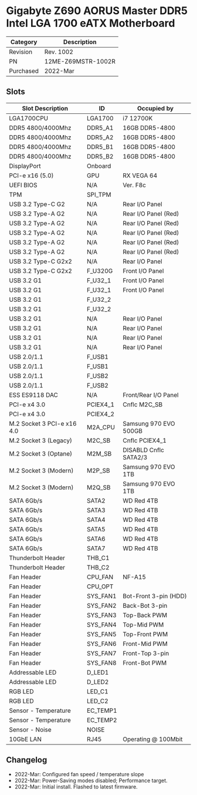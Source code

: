 # Gigabyte Z690 AORUS Master DDR5 Intel LGA 1700 eATX Motherboard

| Category                  | Description           |
|---------------------------|-----------------------|
| Revision                  | Rev. 1002             |
| PN                        | 12ME-Z69MSTR-1002R    |
| Purchased                 | 2022-Mar              |

## Slots        
| Slot Description          | ID        | Occupied by           |
|---------------------------|-----------|-----------------------|
| LGA1700CPU                | LGA1700   | i7 12700K             |
| DDR5 4800/4000Mhz         | DDR5_A1   | 16GB DDR5-4800        |
| DDR5 4800/4000Mhz         | DDR5_A2   | 16GB DDR5-4800        |
| DDR5 4800/4000Mhz         | DDR5_B1   | 16GB DDR5-4800        |
| DDR5 4800/4000Mhz         | DDR5_B2   | 16GB DDR5-4800        |
| DisplayPort               | Onboard   |                       |
| PCI-e x16 (5.0)           | GPU       | RX VEGA 64            |
| UEFI BIOS                 | N/A       | Ver. F8c              |
| TPM                       | SPI_TPM   |                       |
| USB 3.2 Type-C G2         | N/A       | Rear I/O Panel        |
| USB 3.2 Type-A G2         | N/A       | Rear I/O Panel (Red)  |
| USB 3.2 Type-A G2         | N/A       | Rear I/O Panel (Red)  |
| USB 3.2 Type-A G2         | N/A       | Rear I/O Panel (Red)  |
| USB 3.2 Type-A G2         | N/A       | Rear I/O Panel (Red)  |
| USB 3.2 Type-A G2         | N/A       | Rear I/O Panel (Red)  |
| USB 3.2 Type-C G2x2       | N/A       | Rear I/O Panel        |
| USB 3.2 Type-C G2x2       | F_U320G   | Front I/O Panel       |
| USB 3.2 G1                | F_U32_1   | Front I/O Panel       |
| USB 3.2 G1                | F_U32_1   | Front I/O Panel       |
| USB 3.2 G1                | F_U32_2   |                       |
| USB 3.2 G1                | F_U32_2   |                       |
| USB 3.2 G1                | N/A       | Rear I/O Panel        |
| USB 3.2 G1                | N/A       | Rear I/O Panel        |
| USB 3.2 G1                | N/A       | Rear I/O Panel        |
| USB 3.2 G1                | N/A       | Rear I/O Panel        |
| USB 2.0/1.1               | F_USB1    |                       |
| USB 2.0/1.1               | F_USB1    |                       |
| USB 2.0/1.1               | F_USB2    |                       |
| USB 2.0/1.1               | F_USB2    |                       |
| ESS ES9118 DAC            | N/A       | Front/Rear I/O Panel  |
| PCI-e x4 3.0              | PCIEX4_1  | Cnflc M2C_SB          |
| PCI-e x4 3.0              | PCIEX4_2  |                       |
| M.2 Socket 3 PCI-e x16 4.0| M2A_CPU   | Samsung 970 EVO 500GB |
| M.2 Socket 3 (Legacy)     | M2C_SB    | Cnflc PCIEX4_1        |
| M.2 Socket 3 (Optane)     | M2M_SB    | DISABLD Cnflc SATA2/3 |
| M.2 Socket 3 (Modern)     | M2P_SB    | Samsung 970 EVO 1TB   |
| M.2 Socket 3 (Modern)     | M2Q_SB    | Samsung 970 EVO 1TB   |
| SATA 6Gb/s                | SATA2     | WD Red 4TB            |
| SATA 6Gb/s                | SATA3     | WD Red 4TB            |
| SATA 6Gb/s                | SATA4     | WD Red 4TB            |
| SATA 6Gb/s                | SATA5     | WD Red 4TB            |
| SATA 6Gb/s                | SATA6     | WD Red 4TB            |
| SATA 6Gb/s                | SATA7     | WD Red 4TB            |
| Thunderbolt Header        | THB_C1    |                       |
| Thunderbolt Header        | THB_C2    |                       |
| Fan Header                | CPU_FAN   | NF-A15                |
| Fan Header                | CPU_OPT   |                       |
| Fan Header                | SYS_FAN1  | Bot-Front 3-pin (HDD) |
| Fan Header                | SYS_FAN2  | Back-Bot  3-pin       |
| Fan Header                | SYS_FAN3  | Top-Back  PWM         |
| Fan Header                | SYS_FAN4  | Top-Mid   PWM         |
| Fan Header                | SYS_FAN5  | Top-Front PWM         |
| Fan Header                | SYS_FAN6  | Front-Mid PWM         |
| Fan Header                | SYS_FAN7  | Front-Top 3-pin       |
| Fan Header                | SYS_FAN8  | Front-Bot PWM         |
| Addressable LED           | D_LED1    |                       |
| Addressable LED           | D_LED2    |                       |
| RGB LED                   | LED_C1    |                       |
| RGB LED                   | LED_C2    |                       |
| Sensor - Temperature      | EC_TEMP1  |                       |
| Sensor - Temperature      | EC_TEMP2  |                       |
| Sensor - Noise            | NOISE     |                       |
| 10GbE LAN                 | RJ45      | Operating @ 100Mbit   |

## Changelog
- 2022-Mar: Configured fan speed / temperature slope
- 2022-Mar: Power-Saving modes disabled; Performance target.
- 2022-Mar: Initial install. Flashed to latest firmware.
